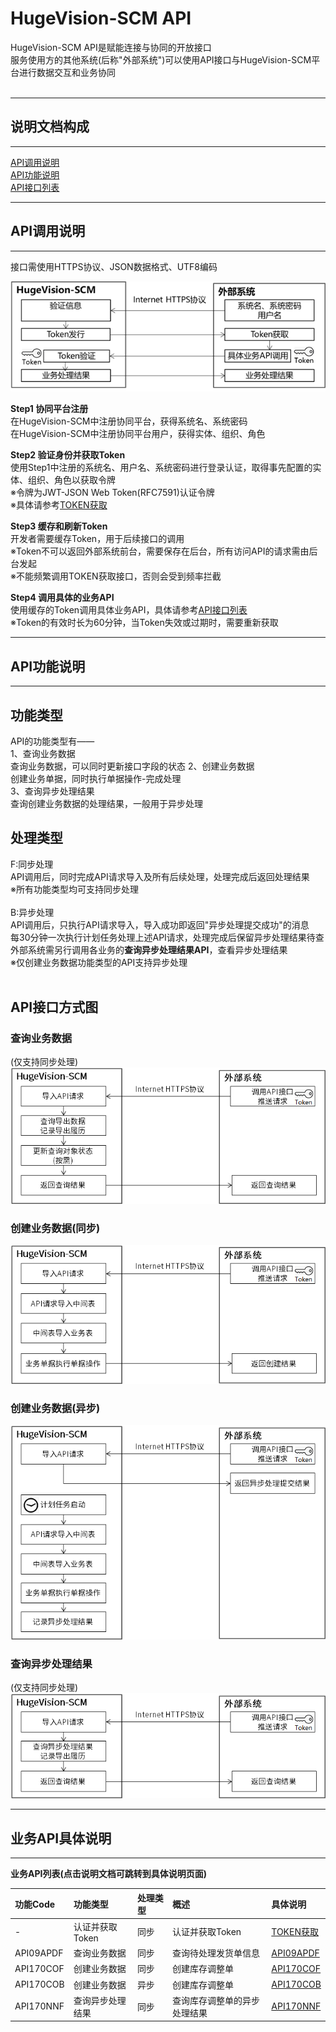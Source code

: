 
# HugeVision-SCM API


HugeVision-SCM API是赋能连接与协同的开放接口<br>
服务使用方的其他系统(后称"外部系统")可以使用API接口与HugeVision-SCM平台进行数据交互和业务协同<br>
<br>

<span id="说明文档构成"></span>

---
## **说明文档构成**
---
[API调用说明](#API调用说明)<br>
[API功能说明](#API功能说明)<br>
[API接口列表](#API接口列表)<br>

---
<span id="API调用说明"></span>

## **API调用说明**
---
接口需使用HTTPS协议、JSON数据格式、UTF8编码


![](images/API_CallStep.png)<br>

**Step1 协同平台注册**<br>
在HugeVision-SCM中注册协同平台，获得系统名、系统密码<br>
在HugeVision-SCM中注册协同平台用户，获得实体、组织、角色<br>

**Step2 验证身份并获取Token**<br>
使用Step1中注册的系统名、用户名、系统密码进行登录认证，取得事先配置的实体、组织、角色以获取令牌<br>
※令牌为JWT-JSON Web Token(RFC7591)认证令牌<br>
※具体请参考[TOKEN获取](tokens/Tokens.md)

**Step3 缓存和刷新Token**<br>
开发者需要缓存Token，用于后续接口的调用<br>
※Token不可以返回外部系统前台，需要保存在后台，所有访问API的请求需由后台发起<br>
※不能频繁调用TOKEN获取接口，否则会受到频率拦截<br>

**Step4 调用具体的业务API**<br>
使用缓存的Token调用具体业务API，具体请参考[API接口列表](#API接口列表])<br>
※Token的有效时长为60分钟，当Token失效或过期时，需要重新获取
<br>

---
<span id="API功能说明"></span>

## **API功能说明**
---

**功能类型**<br>
---
API的功能类型有——<br>
1、查询业务数据<br>
查询业务数据，可以同时更新接口字段的状态
2、创建业务数据<br>
创建业务单据，同时执行单据操作-完成处理<br>
3、查询异步处理结果<br>
查询创建业务数据的处理结果，一般用于异步处理<br>


**处理类型**
---
F:同步处理<br>
API调用后，同时完成API请求导入及所有后续处理，处理完成后返回处理结果<br>
※所有功能类型均可支持同步处理<br>
<br>
B:异步处理<br>
API调用后，只执行API请求导入，导入成功即返回"异步处理提交成功"的消息<br>
每30分钟一次执行计划任务处理上述API请求，处理完成后保留异步处理结果待查<br>
外部系统需另行调用各业务的**查询异步处理结果API**，查看异步处理结果<br>
※仅创建业务数据功能类型的API支持异步处理<br>
<br>

**API接口方式图**
---
### 查询业务数据
(仅支持同步处理)<br>
![](images/API_DataQuery.png)<br>

### 创建业务数据(同步)
![](images/API_DocCreate-F.png)<br>

### 创建业务数据(异步)
![](images/API_DocCreate-B.png)<br>

### 查询异步处理结果
(仅支持同步处理)<br>
![](images/API_ResultQuery.png)<br>

---
<span id="API接口列表"></span>

## **业务API具体说明**
---
**业务API列表(点击说明文档可跳转到具体说明页面)**

|功能Code|功能类型|处理类型|概述|具体说明
|:--|:---|:--|:----|:--|
|-|认证并获取Token|同步|认证并获取Token|[TOKEN获取](tokens/Tokens.md)
|API09APDF|查询业务数据|同步|查询待处理发货单信息|[API09APDF](processes/API09APDF.md)
|API170COF|创建业务数据|同步|创建库存调整单|[API170COF](processes/API09APDF.md)
|API170COB|创建业务数据|异步|创建库存调整单|[API170COB](processes/API170COB.md)
|API170NNF|查询异步处理结果|同步|查询库存调整单的异步处理结果|[API170NNF](processes/API170NNF.md)
